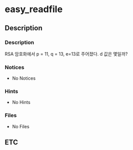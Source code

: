 # easy_readfile

## Description

### Description

RSA 암호화에서 p = 11, q = 13, e=13로 주어졌다. d 값은 몇일까?

### Notices

* No Notices

### Hints

* No Hints

### Files

* No Files

## ETC
